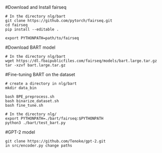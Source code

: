 
#Download and Install fairseq 
```
# In the directory nlg/bart
git clone https://github.com/pytorch/fairseq.git
cd fairseq
pip install --editable .

export PYTHONPATH=path/to/fairseq
```

#Download BART model
```
# In the directory nlg/bart
wget https://dl.fbaipublicfiles.com/fairseq/models/bart.large.tar.gz
tar -xzvf bart.large.tar.gz
```

#Fine-tuning BART on the dataset
```
# create a directory in nlg/bart
mkdir data_bin

bash BPE_preprocess.sh
bash binarize_dataset.sh
bash fine_tune.sh

# In the directory nlg/
export PYTHONPATH=./bart/fairseq:$PYTHONPATH
python3 ./bart/test_bart.py
```


#GPT-2 model
```
git clone https://github.com/Tenoke/gpt-2.git
in src/encoder.py change paths

```